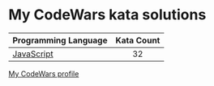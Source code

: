 # My CodeWars kata solutions

|    Programming Language  |    Kata Count  | 
|----------|:-------------:|
| [JavaScript](https://github.com/crabn3bula/programming-problems/tree/master/codewars/javascript) | 32 | 


[My CodeWars profile](https://www.codewars.com/users/crabn3bula)